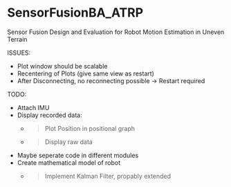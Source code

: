 # SensorFusionBA_ATRP
Sensor Fusion Design and Evaluation for Robot Motion Estimation in Uneven Terrain

ISSUES:
- Plot window should be scalable
- Recentering of Plots (give same view as restart)
- After Disconnecting, no reconnecting possible
    -> Restart required 

TODO:
- Attach IMU
- Display recorded data:
    - > Plot Position in positional graph
    - > Display raw data
- Maybe seperate code in different modules
- Create mathematical model of robot
    - > Implement Kalman Filter, propably extended
